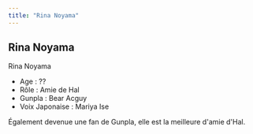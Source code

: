 ```yaml
---
title: "Rina Noyama"
---
```


Rina Noyama
-----------

Rina Noyama


- Age : ??  
- Rôle : Amie de Hal  
- Gunpla : Bear Acguy  
- Voix Japonaise : Mariya Ise


Également devenue une fan de Gunpla, elle est la meilleure d'amie d'Hal.

